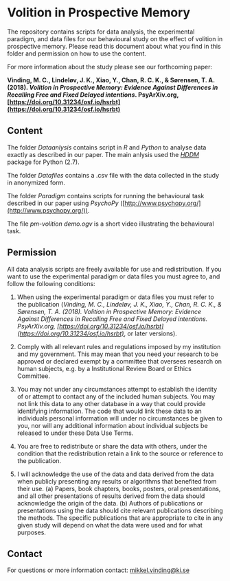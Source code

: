 # Volition in Prospective Memory

The repository contains scripts for data analysis, the experimental paradigm, and data files for our behavioural study on the effect of volition in prospective memory. Please read this document about what you find in this folder and permission on how to use the content.

For more information about the study please see our forthcoming paper:

**Vinding, M. C., Lindeløv, J. K., Xiao, Y., Chan, R. C. K., & Sørensen, T. A. (2018). *Volition in Prospective Memory: Evidence Against Differences in Recalling Free and Fixed Delayed intentions*. PsyArXiv.org, [https://doi.org/10.31234/osf.io/hsrbt](https://doi.org/10.31234/osf.io/hsrbt)**

## Content

The folder *Dataanlysis* contains script in *R* and *Python* to analyse data exactly as described in our paper. The main anlysis used the [*HDDM*](http://ski.clps.brown.edu/hddm_docs/) package for Python (2.7).

The folder *Datafiles* contains a .csv file with the data collected in the study in anonymized form.

The folder *Paradigm* contains scripts for running the behavioural task described in our paper using _PsychoPy_  ([http://www.psychopy.org/](http://www.psychopy.org/)).

The file _pm-volition demo.ogv_ is a short video illustrating the behavioural task.

## Permission

All data analysis scripts are freely available for use and redistribution. If you want to use the experimental paradigm or data files you must agree to, and follow the following conditions:

1. When using the experimental paradigm or data files you must refer to the publication (*Vinding, M. C., Lindeløv, J. K., Xiao, Y., Chan, R. C. K., & Sørensen, T. A. (2018). Volition in Prospective Memory: Evidence Against Differences in Recalling Free and Fixed Delayed intentions. PsyArXiv.org, [https://doi.org/10.31234/osf.io/hsrbt](https://doi.org/10.31234/osf.io/hsrbt)*, or later versions).

2. Comply with all relevant rules and regulations imposed by my institution and my government. This may mean that you need your research to be approved or declared exempt by a committee that oversees research on human subjects, e.g. by a Institutional Review Board or Ethics Committee.

3. You may not under any circumstances attempt to establish the identity of or attempt to contact any of the included human subjects. You may not link this data to any other database in a way that could provide identifying information. The code that would link these data to an individuals personal information will under no circumstances  be given to you, nor will any additional information about individual subjects be released to under these Data Use Terms.

4. You are free to redistribute or share the data with others, under the condition that the redistribution retain a link to the source or reference to the publication.

5. I will acknowledge the use of the data and data derived from the data when publicly presenting any results or algorithms that benefited from their use.
(a) Papers, book chapters, books, posters, oral presentations, and all other presentations of results derived from the data should acknowledge the origin of the data.
(b) Authors of publications or presentations using the data should cite relevant publications describing the methods. The specific publications that are appropriate to cite in any given study will depend on what the data were used and for what purposes.

## Contact

For questions or more information contact: mikkel.vinding@ki.se

